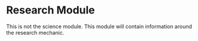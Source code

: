 # Research Module

This is not the science module.
This module will contain information around the research mechanic.

